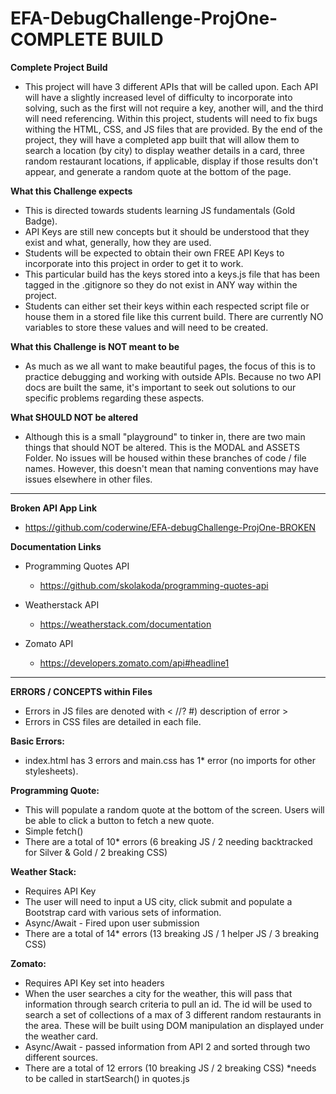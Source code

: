 # EFA-DebugChallenge-ProjOne-COMPLETE BUILD

**Complete Project Build**

- This project will have 3 different APIs that will be called upon.  Each API will have a slightly increased level of difficulty to incorporate into solving, such as the first will not require a key, another will, and the third will need referencing.  Within this project, students will need to fix bugs withing the HTML, CSS, and JS files that are provided.  By the end of the project, they will have a completed app built that will allow them to search a location (by city) to display weather details in a card, three random restaurant locations, if applicable, display if those results don't appear, and generate a random quote at the bottom of the page.

**What this Challenge expects**

- This is directed towards students learning JS fundamentals (Gold Badge).
- API Keys are still new concepts but it should be understood that they exist and what, generally, how they are used.  
- Students will be expected to obtain their own FREE API Keys to incorporate into this project in order to get it to work.  
- This particular build has the keys stored into a keys.js file that has been tagged in the .gitignore so they do not exist in ANY way within the project.  
- Students can either set their keys within each respected script file or house them in a stored file like this current build.  There are currently NO variables to store these values and will need to be created.

**What this Challenge is NOT meant to be**

- As much as we all want to make beautiful pages, the focus of this is to practice debugging and working with outside APIs.  Because no two API docs are built the same, it's important to seek out solutions to our specific problems regarding these aspects.

**What SHOULD NOT be altered**

- Although this is a small "playground" to tinker in, there are two main things that should NOT be altered.  This is the MODAL and ASSETS Folder.  No issues will be housed within these branches of code / file names.  However, this doesn't mean that naming conventions may have issues elsewhere in other files.

--------------------------------------------------------------------------------
**Broken API App Link**
- https://github.com/coderwine/EFA-debugChallenge-ProjOne-BROKEN

**Documentation Links**
- Programming Quotes API
    - https://github.com/skolakoda/programming-quotes-api

- Weatherstack API
    - https://weatherstack.com/documentation

- Zomato API
    - https://developers.zomato.com/api#headline1

--------------------------------------------------------------------------------

**ERRORS / CONCEPTS within Files**

- Errors in JS files are denoted with < //? #) description of error >
- Errors in CSS files are detailed in each file.

**Basic Errors:**
- index.html has 3 errors and main.css has 1* error (no imports for other stylesheets).

**Programming Quote:**
- This will populate a random quote at the bottom of the screen.  Users will be able to click a button to fetch a new quote.
- Simple fetch()
- There are a total of 10* errors (6 breaking JS / 2 needing backtracked for Silver & Gold / 2 breaking CSS)

**Weather Stack:**
- Requires API Key
- The user will need to input a US city, click submit and populate a Bootstrap card with various sets of information.
- Async/Await - Fired upon user submission
- There are a total of 14* errors (13 breaking JS / 1 helper JS / 3 breaking CSS)

**Zomato:**
- Requires API Key set into headers
- When the user searches a city for the weather, this will pass that information through search criteria to pull an id.  The id will be used to search a set of collections of a max of 3 different random restaurants in the area.  These will be built using DOM manipulation an displayed under the weather card.
- Async/Await - passed information from API 2 and sorted through two different sources.
- There are a total of 12 errors (10 breaking JS / 2 breaking CSS) *needs to be called in startSearch() in quotes.js

